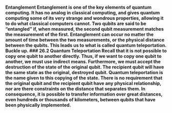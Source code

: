 #### Entanglement Entanglement is one of the key elements of quantum computing. It has no analog in classical computing, and gives quantum computing some of its very strange and wondrous properties, allowing it to do what classical computers cannot. Two qubits are said to be “entangled” if, when measured, the second qubit measurement matches the measurement of the first. Entanglement can occur no matter the amount of time between the two measurements, or the physical distance between the qubits. This leads us to what is called quantum teleportation. Buckle up. ### 26.2 Quantum Teleportation Recall that it is not possible to copy one qubit to another directly. Thus, if we want to copy one qubit to another, we must use indirect means. Furthermore, we must accept the destruction of the state of the original qubit. The recipient qubit will have the same state as the original, destroyed qubit. Quantum teleportation is the name given to this copying of the state. There is no requirement that the original qubit and the recipient qubit have any physical relationship, nor are there constraints on the distance that separates them. In consequence, it is possible to transfer information over great distances, even hundreds or thousands of kilometers, between qubits that have been physically implemented.
